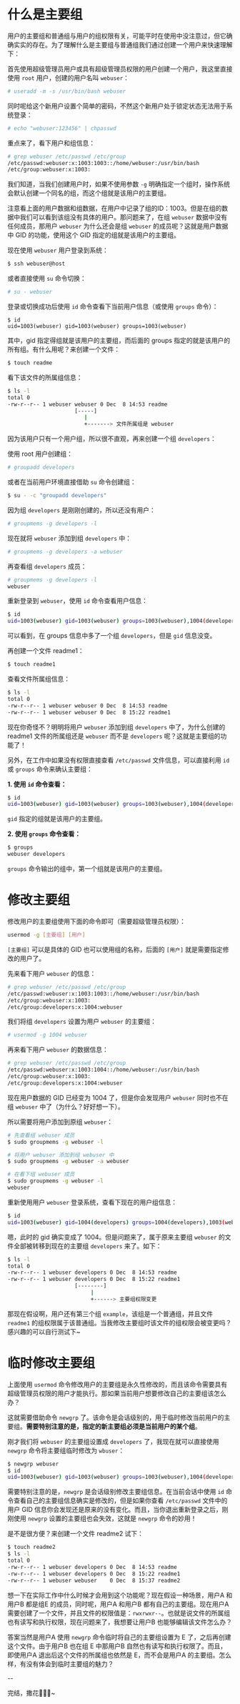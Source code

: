 # 什么是主要组

用户的主要组和普通组与用户的组权限有关，可能平时在使用中没注意过，但它确确实实的存在。为了理解什么是主要组与普通组我们通过创建一个用户来快速理解下：

首先使用超级管理员用户或具有超级管理员权限的用户创建一个用户，我这里直接使用 `root` 用户，创建的用户名叫 `webuser`：

```bash
# useradd -m -s /usr/bin/bash webuser
```

同时呢给这个新用户设置个简单的密码，不然这个新用户处于锁定状态无法用于系统登录：

```bash
# echo "webuser:123456" | chpasswd
```

重点来了，看下用户和组信息：

```bash
# grep webuser /etc/passwd /etc/group
/etc/passwd:webuser:x:1003:1003::/home/webuser:/usr/bin/bash
/etc/group:webuser:x:1003:
```

我们知道，当我们创建用户时，如果不使用参数 `-g` 明确指定一个组时，操作系统会默认创建一个同名的组，而这个组就是该用户的主要组。

注意看上面的用户数据和组数据，在用户中记录了组的ID：1003。但是在组的数据中我们可以看到该组没有具体的用户。那问题来了，在组 `webuser` 数据中没有任何成员，那用户 `webuser` 为什么还会是组 `webuser` 的成员呢？这就是用户数据中 GID 的功能，使用这个 GID 指定的组就是该用户的主要组。


现在使用 `webuser` 用户登录到系统：

```bash
$ ssh webuser@host
```

或者直接使用 `su` 命令切换：

```bash
# su - webuser
```

登录或切换成功后使用 `id` 命令查看下当前用户信息（或使用 `groups` 命令）：

```bassh
$ id
uid=1003(webuser) gid=1003(webuser) groups=1003(webuser)
```

其中，gid 指定得组就是该用户的主要组，而后面的 groups 指定的就是该用户的所有组。有什么用呢？来创建一个文件：

```bash
$ touch readme
```

看下该文件的所属组信息：

```bash
$ ls -l
total 0
-rw-r--r-- 1 webuser webuser 0 Dec  8 14:53 readme
                     [-----]
                        |
                        +-------> 文件所属组是 webuser
```

因为该用户只有一个用户组，所以很不直观，再来创建一个组 `developers`：

使用 root 用户创建组：

```bash
# groupadd developers
```

或者在当前用户环境直接借助 `su` 命令创建组：

```bash
$ su - -c "groupadd developers"
```

因为组 `developers` 是刚刚创建的，所以还没有用户：

```bash
# groupmems -g developers -l
```

现在就将 `webuser` 添加到组 `developers` 中：

```bash
# groupmems -g developers -a webuser
```

再查看组 `developers` 成员：

```bash
# groupmems -g developers -l
webuser
```

重新登录到 `webuser`，使用 `id` 命令查看用户信息：

```bash
$ id
uid=1003(webuser) gid=1003(webuser) groups=1003(webuser),1004(developers)
```

可以看到，在 groups 信息中多了一个组 `developers`，但是 `gid` 信息没变。

再创建一个文件 readme1：

```bash
$ touch readme1
```

查看文件所属组信息：

```bash
$ ls -l
total 0
-rw-r--r-- 1 webuser webuser 0 Dec  8 14:53 readme
-rw-r--r-- 1 webuser webuser 0 Dec  8 15:22 readme1
```

现在你奇怪不？明明将用户 `webuser` 添加到组 `developers` 中了，为什么创建的 readme1 文件的所属组还是 `webuser` 而不是 `developers` 呢？这就是主要组的功能了！

另外，在工作中如果没有权限直接查看 `/etc/passwd` 文件信息，可以直接利用 `id` 或 `groups` 命令来确认主要组：

**1. 使用 `id` 命令查看：**

```bash
$ id
uid=1003(webuser) gid=1003(webuser) groups=1003(webuser),1004(developers)
```

`gid` 指定的组就是该用户的主要组。

**2. 使用 `groups` 命令查看：**

```bash
$ groups
webuser developers
```

`groups` 命令输出的组中，第一个组就是该用户的主要组。


# 修改主要组

修改用户的主要组使用下面的命令即可（需要超级管理员权限）：

```bash
usermod -g [主要组] [用户]
```

`[主要组]` 可以是具体的 GID 也可以使用组的名称，后面的 `[用户]` 就是需要指定修改的用户了。

先来看下用户 `webuser` 的信息：

```bash
# grep webuser /etc/passwd /etc/group
/etc/passwd:webuser:x:1003:1003::/home/webuser:/usr/bin/bash
/etc/group:webuser:x:1003:
/etc/group:developers:x:1004:webuser
```

我们将组 `developers` 设置为用户 `webuser` 的主要组：

```bash
# usermod -g 1004 webuser
```

再来看下用户 `webuser` 的数据信息：

```bash
# grep webuser /etc/passwd /etc/group
/etc/passwd:webuser:x:1003:1004::/home/webuser:/usr/bin/bash
/etc/group:webuser:x:1003:
/etc/group:developers:x:1004:webuser
```

现在用户数据的 GID 已经变为 1004 了，但是你会发现用户 `webuser` 同时也不在组 `webuser` 中了（为什么？好好想一下）。

所以需要将用户添加到原组 `webuser`：

```bash
# 先查看组 webuser 成员
$ sudo groupmems -g webuser -l

# 将用户 webuser 添加到组 webuser 中
$ sudo groupmems -g webuser -a webuser

# 在看下组 webuser 成员
$ sudo groupmems -g webuser -l
webuser
```

重新使用用户 `webuser` 登录系统，查看下现在的用户组信息：

```bash
$ id
uid=1003(webuser) gid=1004(developers) groups=1004(developers),1003(webuser)
```

嗯，此时的 gid 确实变成了 1004。但是问题来了，属于原来主要组 `webuser` 的文件全部被转移到现在的主要组 `developers` 来了。如下：

```bash
$ ls -l
total 0
-rw-r--r-- 1 webuser developers 0 Dec  8 14:53 readme
-rw-r--r-- 1 webuser developers 0 Dec  8 15:22 readme1
                     [--------]
                          |
                          +------> 主要组权限变更
```

那现在假设啊，用户还有第三个组 `example`，该组是一个普通组，并且文件 `readme1` 的组权限属于该普通组。当我修改主要组时该文件的组权限会被变更吗？感兴趣的可以自行测试下~

# 临时修改主要组

上面使用 `usermod` 命令修改用户的主要组是永久性修改的，而且该命令需要具有超级管理员权限的用户才能执行。那如果当前用户想要修改自己的主要组该怎么办？

这就需要借助命令 `newgrp` 了。该命令是会话级别的，用于临时修改当前用户的主要组。**需要特别注意的是，指定的新主要组必须是当前用户的某个组**。

刚才我们将 `webuser` 的主要组设置成 `developers` 了，我现在就可以直接使用 `newgrp` 命令将主要组临时修改为 `wbuser`：

```bash
$ newgrp webuser
$ id
uid=1003(webuser) gid=1003(webuser) groups=1003(webuser),1004(developers)
```

需要特别注意的是，`newgrp` 是会话级别修改主要组信息。在当前会话中使用 `id` 命令查看自己的主要组信息确实是修改的，但是如果你查看 `/etc/passwd` 文件中的用户 GID 信息你会发现还是原来的没有变化。而且，当你退出重新登录之后，刚刚使用 `newgrp` 设置的主要组也会失效，这就是 `newgrp` 命令的妙用！

是不是很方便？来创建一个文件 readme2 试下：

```bash
$ touch readme2
$ ls -l
total 0
-rw-r--r-- 1 webuser developers 0 Dec  8 14:53 readme
-rw-r--r-- 1 webuser developers 0 Dec  8 15:22 readme1
-rw-r--r-- 1 webuser webuser    0 Dec  8 15:37 readme2
```

想一下在实际工作中什么时候才会用到这个功能呢？现在假设一种场景，用户A 和 用户B 都是组E 的成员，同时呢，用户A 和用户B 都有自己的主要组。现在用户A 需要创建了一个文件，并且文件的权限值是：`rwxrwxr--`。也就是说文件的所属组也有读写和执行权限，现在问题来了，我想要让用户B 也能够编辑该文件怎么办？

答案当然是用户A 使用 `newgrp` 命令临时将自己的主要组设置为 E 了，之后再创建这个文件。由于用户B 也在组 E 中那用户B 自然也有读写和执行权限了。而且，即使用户A 退出后这个文件的所属组也依然是 E，而不会是用户A 的主要组。怎么样，有没有体会到临时主要组的魅力？


--

完结，撒花🎉🎉🎉~